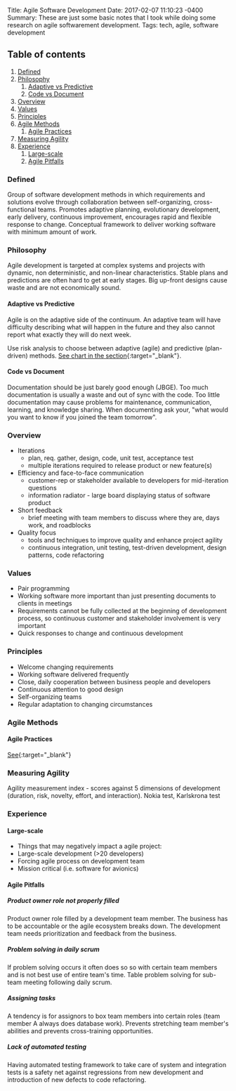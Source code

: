 Title: Agile Software Development
Date: 2017-02-07 11:10:23 -0400
Summary: These are just some basic notes that I took while doing some research on agile softwarement development.
Tags: tech, agile, software development

## Table of contents
1. [Defined](#defined)
2. [Philosophy](#paragraph1)
    1. [Adaptive vs Predictive](#adaptive_vs_predictive)
    2. [Code vs Document](#code_vs_document)
3. [Overview](#overview)
4. [Values](#values)
5. [Principles](#principles)
6. [Agile Methods](#agile_methods)
    1. [Agile Practices](#agile_practices)
7. [Measuring Agility](#measuring_agility)
8. [Experience](#experience)
    1. [Large-scale](#large-scale)
    2. [Agile Pitfalls](#agile_pitfalls)

### Defined <a name="defined"></a>

Group of software development methods in which requirements and solutions evolve through collaboration between self-organizing, cross-functional teams.  Promotes adaptive planning, evolutionary development, early delivery, continuous improvement, encourages rapid and flexible response to change.  Conceptual framework to deliver working software with minimum amount of work.

### Philosophy <a name="philosophy"></a>

Agile development is targeted at complex systems and projects with dynamic, non deterministic, and non-linear characteristics.  Stable plans and predictions are often hard to get at early stages.  Big up-front designs cause waste and are not economically sound.

#### Adaptive vs Predictive <a name="adaptive_vs_predictive"></a>

Agile is on the adaptive side of the continuum.  An adaptive team will have difficulty describing what will happen in the future and they also cannot report what exactly they will do next week.

Use risk analysis to choose between adaptive (agile) and predictive (plan-driven) methods.  [See chart in the section](https://en.wikipedia.org/wiki/Agile_software_development#Adaptive_vs._predictive){:target="_blank"}.

#### Code vs Document <a name="code_vs_document"></a>
Documentation should be just barely good enough (JBGE).  Too much documentation is usually  a waste and out of sync with the code.  Too little documentation may cause problems for maintenance, communication, learning, and knowledge sharing.  When documenting ask your, "what would you want to know if you joined the team tomorrow".

### Overview <a name="overview"></a>
* Iterations
  * plan, req. gather, design, code, unit test, acceptance test
  * multiple iterations required to release product or new feature(s)
* Efficiency and face-to-face communication
  * customer-rep or stakeholder available to developers for mid-iteration questions
  * information radiator - large board displaying status of software product
* Short feedback
  * brief meeting with team members to discuss where they are, days work, and roadblocks
* Quality focus
  * tools and techniques to improve quality and enhance project agility
  * continuous integration, unit testing, test-driven development, design patterns, code refactoring

### Values <a name="values"></a>
* Pair programming
* Working software more important than just presenting documents to clients in meetings
* Requirements cannot be fully collected at the beginning of development process, so continuous customer and stakeholder involvement is very important
* Quick responses to change and continuous development

### Principles <a name="principles"></a>
* Welcome changing requirements
* Working software delivered frequently
* Close, daily cooperation between business people and developers
* Continuous attention to good design
* Self-organizing teams
* Regular adaptation to changing circumstances

### Agile Methods <a name="agile_methods"></a>

#### Agile Practices <a name="agile_practices"></a>
[See](http://en.wikipedia.org/wiki/Agile_software_development#Agile_practices){:target="_blank"}

### Measuring Agility <a name="measuring_agility"></a>
Agility measurement index - scores against 5 dimensions of development (duration, risk, novelty, effort, and interaction).  Nokia test, Karlskrona test

### Experience <a name="experience"></a>

#### Large-scale <a name="large-scale"></a>
* Things that may negatively impact a agile project:
* Large-scale development (>20 developers)
* Forcing agile process on development team
* Mission critical (i.e. software for avionics)

#### Agile Pitfalls <a name="agile_pitfalls"></a>

##### Product owner role not properly filled
Product owner role filled by a development team member.  The business has to be accountable or the agile ecosystem breaks down.  The development team needs prioritization and feedback from the business.

##### Problem solving in daily scrum
If problem solving occurs it often does so so with certain team members and is not best use of entire team's time.  Table problem solving for sub-team meeting following daily scrum.

##### Assigning tasks
A tendency is for assignors to box team members into certain roles (team member A always does database work).  Prevents stretching team member's abilities and prevents cross-training opportunities.

##### Lack of automated testing
Having automated testing framework to take care of system and integration tests is a safety net against regressions from new development and introduction of new defects to code refactoring.